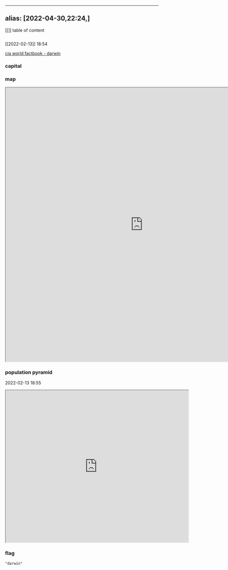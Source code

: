 
---
alias: [2022-04-30,22:24,]
---
[[]]
table of content
```toc
```
[[2022-02-13]] 18:54

[cia world factbook - darwin](https://www.cia.gov/the-world-factbook/countries/darwin)
### capital

### map
<iframe src="https://duckduckgo.com/?t=ffab&q=darwin&ia=web&iaxm=about" width="900" height="900" ></iframe>

### population pyramid

2022-02-13 18:55

<iframe src="https://www.populationpyramid.net/darwin/2019/" width="600" height="500" ></iframe>

### flag

```query
"darwin"
```